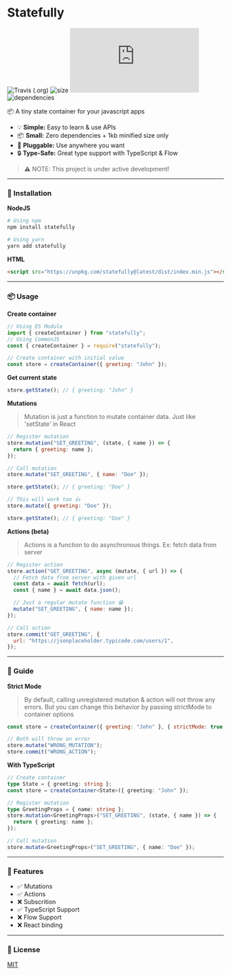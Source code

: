 # Statefully

![Travis (.org)](https://img.shields.io/travis/rahmanfadhil/statefully.svg) ![size](https://badgen.net/npm/v/statefully) ![size](https://badgen.net/badgesize/normal/https://unpkg.com/statefully@0.1.3/dist/index.js) ![dependencies](https://badgen.net/npm/dependents/statefully)

📦 A tiny state container for your javascript apps

- 💡 **Simple:** Easy to learn & use APIs
- 📦 **Small:** Zero dependencies + 1kb minified size only
- 🔌 **Pluggable:** Use anywhere you want
- 🔒 **Type-Safe:** Great type support with TypeScript & Flow

> ⚠ NOTE: This project is under active development!

---

### 🔧 Installation

**NodeJS**

```sh
# Using npm
npm install statefully

# Using yarn
yarn add statefully
```

**HTML**

```html
<script src="https://unpkg.com/statefully@latest/dist/index.min.js"></script>
```

---

### 📦 Usage

**Create container**

```js
// Using ES Module
import { createContainer } from "statefully";
// Using CommonJS
const { createContainer } = require("statefully");

// Create container with initial value
const store = createContainer({ greeting: "John" });
```

**Get current state**

```js
store.getState(); // { greeting: "John" }
```

**Mutations**

> Mutation is just a function to mutate container data. Just like 'setState' in React

```js
// Register mutation
store.mutation("SET_GREETING", (state, { name }) => {
  return { greeting: name };
});

// Call mutation
store.mutate("SET_GREETING", { name: "Doe" });

store.getState(); // { greeting: "Doe" }
```

```js
// This will work too 👍
store.mutate({ greeting: "Doe" });

store.getState(); // { greeting: "Doe" }
```

**Actions (beta)**

> Actions is a function to do asynchronous things. Ex: fetch data from server

```js
// Register action
store.action("GET_GREETING", async (mutate, { url }) => {
  // Fetch data from server with given url
  const data = await fetch(url);
  const { name } = await data.json();

  // Just a regular mutate function 😁
  mutate("SET_GREETING", { name: name });
});

// Call action
store.commit("GET_GREETING", {
  url: "https://jsonplaceholder.typicode.com/users/1",
});
```

---

### 📝 Guide

**Strict Mode**

> By default, calling unregistered mutation & action will not throw any errors. But you can change this behavior by passing strictMode to container options

```js
const store = createContainer({ greeting: "John" }, { strictMode: true });

// Both will throw an error
store.mutate("WRONG_MUTATION");
store.commit("WRONG_ACTION");
```

**With TypeScript**

```ts
// Create container
type State = { greeting: string };
const store = createContainer<State>({ greeting: "John" });

// Register mutation
type GreetingProps = { name: string };
store.mutation<GreetingProps>("SET_GREETING", (state, { name }) => {
  return { greeting: name };
});

// Call mutation
store.mutate<GreetingProps>("SET_GREETING", { name: "Doe" });
```

---

### 🌟 Features

- ✅ Mutations
- ✅ Actions
- ❌ Subscrition
- ✅ TypeScript Support
- ❌ Flow Support
- ❌ React binding

---

### 🔑 License

[MIT](https://oss.ninja/mit/rahmanfadhil)
